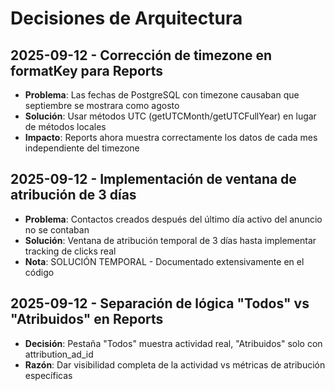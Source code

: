 # Decisiones de Arquitectura

## 2025-09-12 - Corrección de timezone en formatKey para Reports
- **Problema**: Las fechas de PostgreSQL con timezone causaban que septiembre se mostrara como agosto
- **Solución**: Usar métodos UTC (getUTCMonth/getUTCFullYear) en lugar de métodos locales
- **Impacto**: Reports ahora muestra correctamente los datos de cada mes independiente del timezone

## 2025-09-12 - Implementación de ventana de atribución de 3 días
- **Problema**: Contactos creados después del último día activo del anuncio no se contaban
- **Solución**: Ventana de atribución temporal de 3 días hasta implementar tracking de clicks real
- **Nota**: SOLUCIÓN TEMPORAL - Documentado extensivamente en el código

## 2025-09-12 - Separación de lógica "Todos" vs "Atribuidos" en Reports
- **Decisión**: Pestaña "Todos" muestra actividad real, "Atribuidos" solo con attribution_ad_id
- **Razón**: Dar visibilidad completa de la actividad vs métricas de atribución específicas